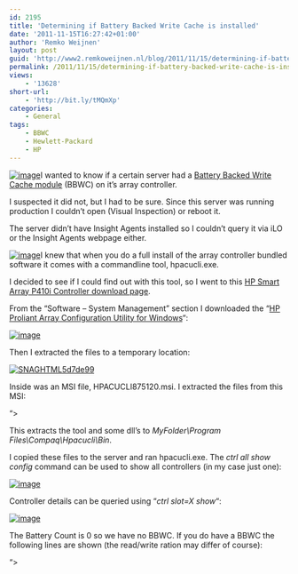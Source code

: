 ```yaml
---
id: 2195
title: 'Determining if Battery Backed Write Cache is installed'
date: '2011-11-15T16:27:42+01:00'
author: 'Remko Weijnen'
layout: post
guid: 'http://www2.remkoweijnen.nl/blog/2011/11/15/determining-if-battery-backed-write-cache-is-installed/'
permalink: /2011/11/15/determining-if-battery-backed-write-cache-is-installed/
views:
    - '13628'
short-url:
    - 'http://bit.ly/tMQmXp'
categories:
    - General
tags:
    - BBWC
    - Hewlett-Packard
    - HP
---
```


[![image](http://192.168.40.25:8081/wp-content/uploads/2011/11/image_thumb8.png "image")](http://192.168.40.25:8081/wp-content/uploads/2011/11/image8.png)I wanted to know if a certain server had a [Battery Backed Write Cache module](http://192.168.40.25:8081/2011/05/02/extremely-slow-virtual-machines-on-hp-smart-array-p410/) (BBWC) on it’s array controller.

I suspected it did not, but I had to be sure. Since this server was running production I couldn’t open (Visual Inspection) or reboot it.

The server didn’t have Insight Agents installed so I couldn’t query it via iLO or the Insight Agents webpage either.

[![image](http://192.168.40.25:8081/wp-content/uploads/2011/11/image_thumb9.png "image")](http://192.168.40.25:8081/wp-content/uploads/2011/11/image9.png)I knew that when you do a full install of the array controller bundled software it comes with a commandline tool, hpacucli.exe.

I decided to see if I could find out with this tool, so I went to this [HP Smart Array P410i Controller download page](http://h20000.www2.hp.com/bizsupport/TechSupport/SoftwareIndex.jsp?lang=en&cc=us&prodNameId=3902575&prodTypeId=329290&prodSeriesId=3902574&swLang=8&taskId=135&swEnvOID=1005#78214).

From the “Software – System Management” section I downloaded the “[HP Proliant Array Configuration Utility for Windows](ftp://ftp.hp.com/pub/softlib2/software1/sc-windows/p414707561/v65755/cp014264.exe)“:

[![image](http://192.168.40.25:8081/wp-content/uploads/2011/11/image_thumb10.png "image")](http://192.168.40.25:8081/wp-content/uploads/2011/11/image10.png)

Then I extracted the files to a temporary location:

[![SNAGHTML5d7de99](http://192.168.40.25:8081/wp-content/uploads/2011/11/SNAGHTML5d7de99_thumb.png "SNAGHTML5d7de99")](http://192.168.40.25:8081/wp-content/uploads/2011/11/SNAGHTML5d7de99.png)

Inside was an MSI file, HPACUCLI875120.msi. I extracted the files from this MSI:

 “&gt;

This extracts the tool and some dll’s to *MyFolder\\Program Files\\Compaq\\Hpacucli\\Bin*.

I copied these files to the server and ran hpacucli.exe. The *ctrl all show config* command can be used to show all controllers (in my case just one):

[![image](http://192.168.40.25:8081/wp-content/uploads/2011/11/image_thumb11.png "image")](http://192.168.40.25:8081/wp-content/uploads/2011/11/image11.png)

Controller details can be queried using “*ctrl slot=X show*“:

[![image](http://192.168.40.25:8081/wp-content/uploads/2011/11/image_thumb12.png "image")](http://192.168.40.25:8081/wp-content/uploads/2011/11/image12.png)

The Battery Count is 0 so we have no BBWC. If you do have a BBWC the following lines are shown (the read/write ration may differ of course):

“&gt;